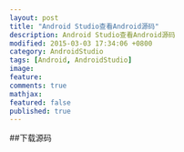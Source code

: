 ```yaml
---
layout: post
title: "Android Studio查看Android源码"
description: Android Studio查看Android源码
modified: 2015-03-03 17:34:06 +0800
category: AndroidStudio
tags: [Android, AndroidStudio]
image:
feature:
comments: true
mathjax:
featured: false
published: true
---
```


##下载源码

